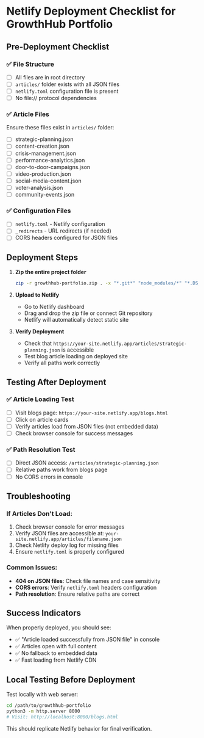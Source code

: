 # Netlify Deployment Checklist for GrowthHub Portfolio

## Pre-Deployment Checklist

### ✅ File Structure

- [ ] All files are in root directory
- [ ] `articles/` folder exists with all JSON files
- [ ] `netlify.toml` configuration file is present
- [ ] No file:// protocol dependencies

### ✅ Article Files

Ensure these files exist in `articles/` folder:

- [ ] strategic-planning.json
- [ ] content-creation.json
- [ ] crisis-management.json
- [ ] performance-analytics.json
- [ ] door-to-door-campaigns.json
- [ ] video-production.json
- [ ] social-media-content.json
- [ ] voter-analysis.json
- [ ] community-events.json

### ✅ Configuration Files

- [ ] `netlify.toml` - Netlify configuration
- [ ] `_redirects` - URL redirects (if needed)
- [ ] CORS headers configured for JSON files

## Deployment Steps

1. **Zip the entire project folder**

   ```bash
   zip -r growthhub-portfolio.zip . -x "*.git*" "node_modules/*" "*.DS_Store*"
   ```

2. **Upload to Netlify**

   - Go to Netlify dashboard
   - Drag and drop the zip file or connect Git repository
   - Netlify will automatically detect static site

3. **Verify Deployment**
   - Check that `https://your-site.netlify.app/articles/strategic-planning.json` is accessible
   - Test blog article loading on deployed site
   - Verify all paths work correctly

## Testing After Deployment

### ✅ Article Loading Test

- [ ] Visit blogs page: `https://your-site.netlify.app/blogs.html`
- [ ] Click on article cards
- [ ] Verify articles load from JSON files (not embedded data)
- [ ] Check browser console for success messages

### ✅ Path Resolution Test

- [ ] Direct JSON access: `/articles/strategic-planning.json`
- [ ] Relative paths work from blogs page
- [ ] No CORS errors in console

## Troubleshooting

### If Articles Don't Load:

1. Check browser console for error messages
2. Verify JSON files are accessible at: `your-site.netlify.app/articles/filename.json`
3. Check Netlify deploy log for missing files
4. Ensure `netlify.toml` is properly configured

### Common Issues:

- **404 on JSON files**: Check file names and case sensitivity
- **CORS errors**: Verify `netlify.toml` headers configuration
- **Path resolution**: Ensure relative paths are correct

## Success Indicators

When properly deployed, you should see:

- ✅ "Article loaded successfully from JSON file" in console
- ✅ Articles open with full content
- ✅ No fallback to embedded data
- ✅ Fast loading from Netlify CDN

## Local Testing Before Deployment

Test locally with web server:

```bash
cd /path/to/growthhub-portfolio
python3 -m http.server 8000
# Visit: http://localhost:8000/blogs.html
```

This should replicate Netlify behavior for final verification.
